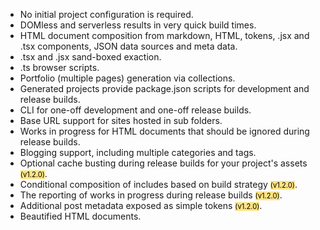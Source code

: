 - No initial project configuration is required.
- DOMless and serverless results in very quick build times.
- HTML document composition from markdown, HTML, tokens, .jsx and .tsx components, JSON data sources and meta data.
- .tsx and .jsx sand-boxed exaction.
- .ts browser scripts.
- Portfolio (multiple pages) generation via collections.
- Generated projects provide package.json scripts for development and release builds.
- CLI for one-off development and one-off release builds.
- Base URL support for sites hosted in sub folders.
- Works in progress for HTML documents that should be ignored during release builds.
- Blogging support, including multiple categories and tags.
- Optional cache busting during release builds for your project's assets <span class="secondary" style="font-size: .7rem; color: black; background-color: #ffe484">(v1.2.0)</span>.
- Conditional composition of includes based on build strategy <span style="font-size: .7rem; color: black; background-color:  #ffe484;">(v1.2.0)</span>.
- The reporting of works in progress during release builds <span style="font-size: .7rem; color: black; background-color: #ffe484;">(v1.2.0)</span>.
- Additional post metadata exposed as simple tokens <span style="font-size: .7rem; color: black; background-color: #ffe484;">(v1.2.0)</span>.
- Beautified HTML documents.
